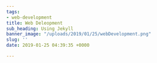 ```yaml
---
tags:
- web-development
title: Web Deleopment
sub_heading: Using Jekyll
banner_image: "/uploads/2019/01/25/webDevelopment.png"
slug: ''
date: 2019-01-25 04:39:35 +0000

---
```

